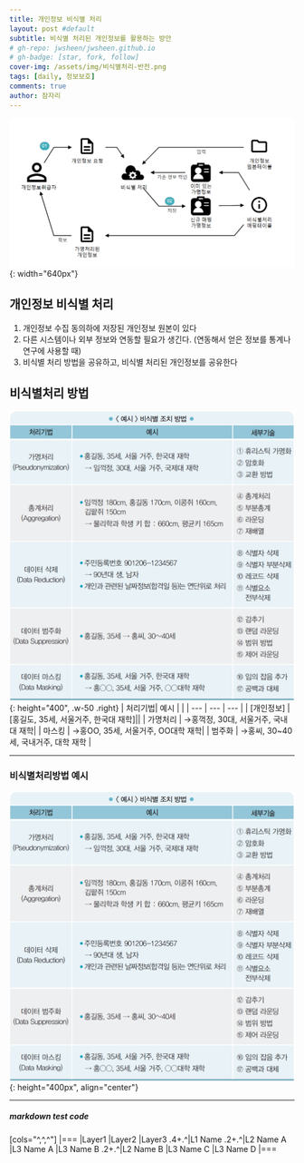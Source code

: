 ```yaml
---
title: 개인정보 비식별 처리
layout: post #default
subtitle: 비식별 처리된 개인정보를 활용하는 방안
# gh-repo: jwsheen/jwsheen.github.io
# gh-badge: [star, fork, follow]
cover-img: /assets/img/비식별처리-반전.png
tags: [daily, 정보보호]
comments: true
author: 잠자리
---
```


![](/assets/img/비식별처리.PNG){: width="640px"}

## 개인정보 비식별 처리
1. 개인정보 수집 동의하에 저장된 개인정보 원본이 있다
2. 다른 시스템이나 외부 정보와 연동할 필요가 생긴다. (연동해서 얻은 정보를 통계나 연구에 사용할 때)
3. 비식별 처리 방법을 공유하고, 비식별 처리된 개인정보를 공유한다

## 비식별처리 방법

![비식별처리방법](/assets/img/비식별처리방법.png){: height="400", .w-50 .right}
| 처리기법| 예시 | |
| --- | --- | --- |
| [개인정보] | [홍길도, 35세, 서울거주, 한국대 재학]||
| 가명처리 | &rarr;홍꺽정, 30대, 서울거주, 국내대 재학|
| 마스킹 | &rarr;홍OO, 35세, 서울거주, OO대학 재학|
| 범주화 | &rarr;홍씨, 30~40세, 국내거주, 대학 재학 |
  

*** 

### 비식별처리방법 예시
![비식별처리방법](/assets/img/비식별처리방법.png){: height="400px", align="center"}

<!-- ![Desktop View](/posts/20190808/mockup.png){: width="972" height="589" .w-50 .right} -->
***
##### markdown test code

[cols="^,^,^"]
|===
|Layer1 |Layer2 |Layer3 
.4+.^|L1 Name .2+.^|L2 Name A |L3 Name A 
|L3 Name B 
.2+.^|L2 Name B |L3 Name C 
|L3 Name D 
|===

